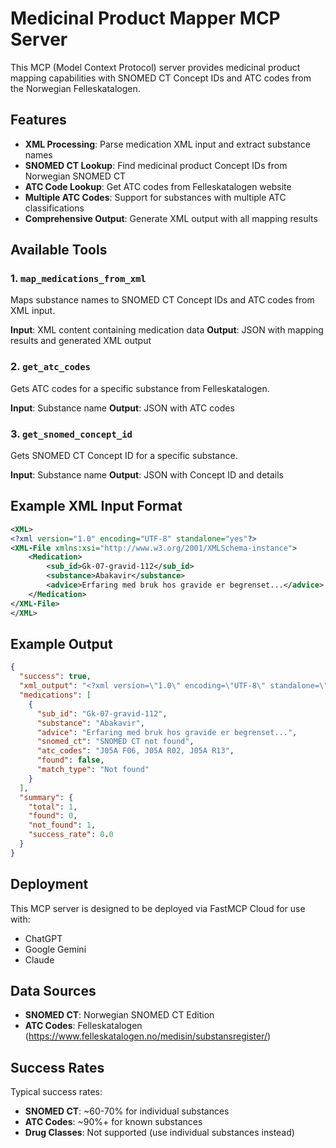 # Medicinal Product Mapper MCP Server

This MCP (Model Context Protocol) server provides medicinal product mapping capabilities with SNOMED CT Concept IDs and ATC codes from the Norwegian Felleskatalogen.

## Features

- **XML Processing**: Parse medication XML input and extract substance names
- **SNOMED CT Lookup**: Find medicinal product Concept IDs from Norwegian SNOMED CT
- **ATC Code Lookup**: Get ATC codes from Felleskatalogen website
- **Multiple ATC Codes**: Support for substances with multiple ATC classifications
- **Comprehensive Output**: Generate XML output with all mapping results

## Available Tools

### 1. `map_medications_from_xml`
Maps substance names to SNOMED CT Concept IDs and ATC codes from XML input.

**Input**: XML content containing medication data
**Output**: JSON with mapping results and generated XML output

### 2. `get_atc_codes`
Gets ATC codes for a specific substance from Felleskatalogen.

**Input**: Substance name
**Output**: JSON with ATC codes

### 3. `get_snomed_concept_id`
Gets SNOMED CT Concept ID for a specific substance.

**Input**: Substance name
**Output**: JSON with Concept ID and details

## Example XML Input Format

```xml
<XML>
<?xml version="1.0" encoding="UTF-8" standalone="yes"?>
<XML-File xmlns:xsi="http://www.w3.org/2001/XMLSchema-instance">
    <Medication>
        <sub_id>Gk-07-gravid-112</sub_id>
        <substance>Abakavir</substance>
        <advice>Erfaring med bruk hos gravide er begrenset...</advice>
    </Medication>
</XML-File>
</XML>
```

## Example Output

```json
{
  "success": true,
  "xml_output": "<?xml version=\"1.0\" encoding=\"UTF-8\" standalone=\"yes\"?>...",
  "medications": [
    {
      "sub_id": "Gk-07-gravid-112",
      "substance": "Abakavir",
      "advice": "Erfaring med bruk hos gravide er begrenset...",
      "snomed_ct": "SNOMED CT not found",
      "atc_codes": "J05A F06, J05A R02, J05A R13",
      "found": false,
      "match_type": "Not found"
    }
  ],
  "summary": {
    "total": 1,
    "found": 0,
    "not_found": 1,
    "success_rate": 0.0
  }
}
```

## Deployment

This MCP server is designed to be deployed via FastMCP Cloud for use with:
- ChatGPT
- Google Gemini
- Claude

## Data Sources

- **SNOMED CT**: Norwegian SNOMED CT Edition
- **ATC Codes**: Felleskatalogen (https://www.felleskatalogen.no/medisin/substansregister/)

## Success Rates

Typical success rates:
- **SNOMED CT**: ~60-70% for individual substances
- **ATC Codes**: ~90%+ for known substances
- **Drug Classes**: Not supported (use individual substances instead)
